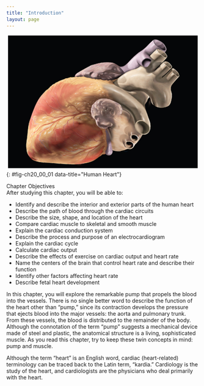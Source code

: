 ```yaml
---
title: "Introduction"
layout: page
---
```



<?cnx.eoc class="summary" title="Chapter Review"?>

<?cnx.eoc class="interactive-exercise" title="Interactive Link Questions"?>

<?cnx.eoc class="multiple-choice" title="Review Questions" ?>

<?cnx.eoc class="free-response" title="Critical Thinking Questions"?>

 ![This photo shows a human heart.](../resources/2000_Human_Heart_Photo.jpg "This artist&#x2019;s conception of the human heart suggests a powerful engine&#x2014;not inappropriate for a muscular pump that keeps the body continually supplied with&#xA0;blood. (credit: Patrick J. Lynch)"){: #fig-ch20_00_01 data-title="Human Heart"}

<div data-type="note" class="chapter-objectives" markdown="1">
<div data-type="title">
Chapter Objectives
</div>
After studying this chapter, you will be able to:

* Identify and describe the interior and exterior parts of the human heart
* Describe the path of blood through the cardiac circuits
* Describe the size, shape, and location of the heart
* Compare cardiac muscle to skeletal and smooth muscle
* Explain the cardiac conduction system
* Describe the process and purpose of an electrocardiogram
* Explain the cardiac cycle
* Calculate cardiac output
* Describe the effects of exercise on cardiac output and heart rate
* Name the centers of the brain that control heart rate and describe their function
* Identify other factors affecting heart rate
* Describe fetal heart development

</div>

In this chapter, you will explore the remarkable pump that propels the blood into the vessels. There is no single better word to describe the function of the heart other than “pump,” since its contraction develops the pressure that ejects blood into the major vessels: the aorta and pulmonary trunk. From these vessels, the blood is distributed to the remainder of the body. Although the connotation of the term “pump” suggests a mechanical device made of steel and plastic, the anatomical structure is a living, sophisticated muscle. As you read this chapter, try to keep these twin concepts in mind: pump and muscle.

Although the term “heart” is an English word, cardiac (heart-related) terminology can be traced back to the Latin term, “kardia.” Cardiology is the study of the heart, and cardiologists are the physicians who deal primarily with the heart.

